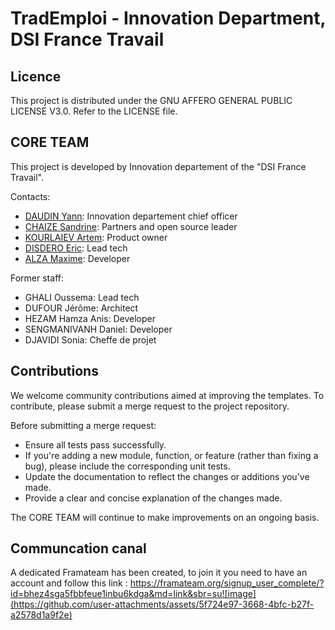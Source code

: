 # TradEmploi - Innovation Department, DSI France Travail

## Licence

This project is distributed under the GNU AFFERO GENERAL PUBLIC LICENSE V3.0. Refer to the LICENSE file.

## CORE TEAM

This project is developed by Innovation departement of the "DSI France Travail".

Contacts:
- [DAUDIN Yann](mailto:yann.daudin@francetravail.fr): Innovation departement chief officer
- [CHAIZE Sandrine](mailto:sandrine.chaize@francetravail.fr): Partners and open source leader
- [KOURLAIEV Artem](mailto:artem.kourlaiev-ext@francetravail.fr): Product owner
- [DISDERO Eric](mailto:eric.disdero@francetravail.fr): Lead tech
- [ALZA Maxime](mailto:maxime.alza-ext@francetravail.fr): Developer

Former staff:
- GHALI Oussema: Lead tech
- DUFOUR Jérôme: Architect
- HEZAM Hamza Anis: Developer
- SENGMANIVANH Daniel: Developer
- DJAVIDI Sonia: Cheffe de projet

## Contributions

We welcome community contributions aimed at improving the templates. To contribute, please submit a merge request to the project repository.

Before submitting a merge request:

- Ensure all tests pass successfully.
- If you're adding a new module, function, or feature (rather than fixing a bug), please include the corresponding unit tests.
- Update the documentation to reflect the changes or additions you've made.
- Provide a clear and concise explanation of the changes made.

The CORE TEAM will continue to make improvements on an ongoing basis.

## Communcation canal 
A dedicated Framateam has been created, to join it you need to have an account and follow this link : https://framateam.org/signup_user_complete/?id=bhez4sga5fbbfeue1inbu6kdga&md=link&sbr=su![image](https://github.com/user-attachments/assets/5f724e97-3668-4bfc-b27f-a2578d1a9f2e)



